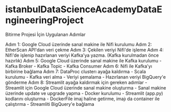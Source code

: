 # istanbulDataScienceAcademyDataEngineeringProject

Bitirme Projesi İçin Uygulanan Adımlar

Adım 1: Google Cloud üzerinde sanal makine ile Nifi kurulumu
Adım 2: EtherScan API'dan veri çekme
Adım 3: Çekilen veriyi Nifi'de işleme
Adım 4: Nifi'de işlenip hazırlanan veriyi Kafka'ya yazma. (Kafka kurulmadan önce hazırlık)
Adım 5: Google Cloud üzerinde sanal makine ile Kafka kurulumu
        - Kafka Broker
        - Kafka Topic
        - Kafka Consumer
Adım 6: Nifi ile Kafka'yı birbirine bağlama
Adım 7: DataProc clusterı ayağa kaldırma
        - Scala kurulumu
        - Kafka veri alma
        - Veriyi şemalama
        - Hazırlanan veriyi BigQuery'e gönderme
Adım 8: Streamlit ayağa kaldırmak için gereken adımlar
        - Streamlit için Google Cloud üzerinde sanal makine oluşturma
        - Sanal makine üzerinde update ve upgrade yapma
        - Docker kurulumu
        - Streamlit (app.py) kodlarını oluşturma
        - DockerFile imaj haline getirme, imajı da container ile çalıştırma
        - Streamliti BigQuery'e bağlama
        
